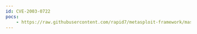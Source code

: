 ```yaml
---
id: CVE-2003-0722
pocs:
    - https://raw.githubusercontent.com/rapid7/metasploit-framework/master/modules/exploits/solaris/sunrpc/sadmind_exec.rb
---
```

